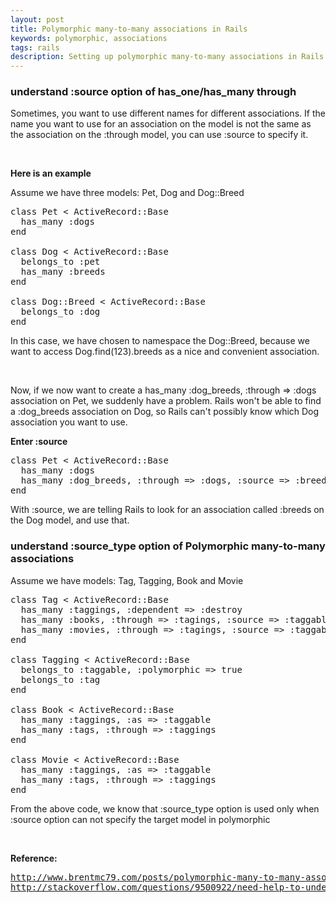 ```yaml
---
layout: post 
title: Polymorphic many-to-many associations in Rails 
keywords: polymorphic, associations 
tags: rails 
description: Setting up polymorphic many-to-many associations in Rails is more difficult, but only slightly.
---
```

<h3>understand :source option of has_one/has_many through</h3>
<p> Sometimes, you want to use different names for different associations. If the name you want to use for an association on the model is not the same as the association on the :through model, you can use :source to specify it.</p>
<p>&nbsp;</p>
<b>Here is an example</b>
<p>Assume we have three models: Pet, Dog and Dog::Breed</p>

<pre>
class Pet < ActiveRecord::Base
  has_many :dogs
end

class Dog < ActiveRecord::Base
  belongs_to :pet
  has_many :breeds
end

class Dog::Breed < ActiveRecord::Base
  belongs_to :dog
end
</pre>

<p>In this case, we have chosen to namespace the Dog::Breed, because we want to access Dog.find(123).breeds as a nice and convenient association.</p>
<p>&nbsp;</p>
<p>Now, if we now want to create a has_many :dog_breeds, :through => :dogs association on Pet, we suddenly have a problem. Rails won't be able to find a :dog_breeds association on Dog, so Rails can't possibly know which Dog association you want to use.</p>
<b>Enter :source</b>

<pre>
class Pet < ActiveRecord::Base
  has_many :dogs
  has_many :dog_breeds, :through => :dogs, :source => :breeds
end
</pre>

<p>With :source, we are telling Rails to look for an association called :breeds on the Dog model, and use that.
</p>

<h3>understand :source_type option of Polymorphic many-to-many associations</h3>
<p>Assume we have models: Tag, Tagging, Book and Movie</p>

<pre>
class Tag < ActiveRecord::Base
  has_many :taggings, :dependent => :destroy
  has_many :books, :through => :tagings, :source => :taggable, :source_type => "Book"
  has_many :movies, :through => :tagings, :source => :taggable, :source_type => "Movie"     
end

class Tagging < ActiveRecord::Base
  belongs_to :taggable, :polymorphic => true
  belongs_to :tag
end

class Book < ActiveRecord::Base
  has_many :taggings, :as => :taggable
  has_many :tags, :through => :taggings
end
    
class Movie < ActiveRecord::Base
  has_many :taggings, :as => :taggable
  has_many :tags, :through => :taggings
end
</pre>

<p>From the above code, we know that :source_type option is used only when :source option can not specify the target model in polymorphic</p>

<p>&nbsp;</p>
<b>Reference:</b> 

<pre>
<a href="http://www.brentmc79.com/posts/polymorphic-many-to-many-associations-in-rails">http://www.brentmc79.com/posts/polymorphic-many-to-many-associations-in-rails</a>
<a href="http://stackoverflow.com/questions/9500922/need-help-to-understand-source-type-option-of-has-one-has-many-through-of-rails">http://stackoverflow.com/questions/9500922/need-help-to-understand-source-type-option-of-has-one-has-many-through-of-rails</a>
</pre>
